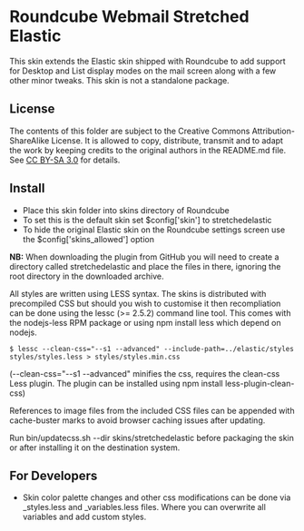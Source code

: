 Roundcube Webmail Stretched Elastic
===================================
This skin extends the Elastic skin shipped with Roundcube to add support for
Desktop and List display modes on the mail screen along with a few other
minor tweaks. This skin is not a standalone package.

License
-------
The contents of this folder are subject to the Creative Commons
Attribution-ShareAlike License. It is allowed to copy, distribute,
transmit and to adapt the work by keeping credits to the original
authors in the README.md file. See [CC BY-SA 3.0][ccv3] for details.

Install
-------
* Place this skin folder into skins directory of Roundcube
* To set this is the default skin set $config['skin'] to stretchedelastic
* To hide the original Elastic skin on the Roundcube settings screen use the
$config['skins_allowed'] option

**NB:** When downloading the plugin from GitHub you will need to create a
directory called stretchedelastic and place the files in there, ignoring the
root directory in the downloaded archive.

All styles are written using LESS syntax. The skins is distributed with
precompiled CSS but should you wish to customise it then recompliation can be
done using the lessc (>= 2.5.2) command line tool. This comes with the
nodejs-less RPM package or using npm install less which depend on nodejs.

    $ lessc --clean-css="--s1 --advanced" --include-path=../elastic/styles styles/styles.less > styles/styles.min.css

(--clean-css="--s1 --advanced" minifies the css, requires the clean-css Less
plugin. The plugin can be installed using npm install less-plugin-clean-css)

References to image files from the included CSS files can be appended with
cache-buster marks to avoid browser caching issues after updating.

Run bin/updatecss.sh --dir skins/stretchedelastic before packaging the skin or
after installing it on the destination system.

For Developers
--------------
- Skin color palette changes and other css modifications can be done
  via _styles.less and _variables.less files. Where you can overwrite all
  variables and add custom styles.

[rcplugrepo]: https://plugins.roundcube.net/#/packages/johndoh/stretchedelastic
[releases]: https://github.com/johndoh/roundcube-stretchedelastic/releases
[ccv3]: https://creativecommons.org/licenses/by-sa/3.0/